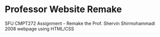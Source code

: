 # Professor Website Remake
SFU CMPT272 Assignment - Remake the Prof. Shervin Shirmohammadi 2008 webpage using HTML/CSS
